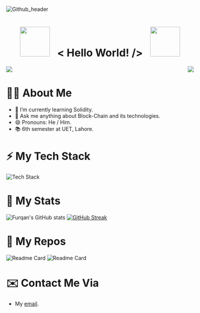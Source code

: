 ![Github_header](https://user-images.githubusercontent.com/88898454/162613510-d24014b6-b4ea-4f67-ba4a-19b4d956ceab.png)

<h1 align="center">
  <img src="https://user-images.githubusercontent.com/88898454/162615569-25a9d7d3-9235-4322-805f-1438d2b79e43.gif" width="80">
  &nbsp; < Hello World! /> &nbsp;
  <img src="https://user-images.githubusercontent.com/88898454/162615569-25a9d7d3-9235-4322-805f-1438d2b79e43.gif" width="80">
</h1>


<div style="display: flex;
  justify-content: space-between;">
  <img src="https://readme-typing-svg.herokuapp.com?font=Poppins&lines=I+am+Umair;A+Computer+Science+Student;Blockchain+Developer;Currently+learning+solidity">
  <img src="https://media1.giphy.com/media/9rtpurjbqiqZXbBBet/giphy.gif" align = "right">
</div>

# 👨‍💻 About Me

- 🌱 I’m currently learning Solidity.
- 💬 Ask me anything about Block-Chain and its technologies.
- 😄 Pronouns: He / Him.
- 📚 6th semester at UET, Lahore.

# ⚡ My Tech Stack
![Tech Stack](https://cardify.vercel.app/api/badges?border=false&borderColor=%23ddd&borderWidth=2&iconColor=&icons=html5%2Ccss3%2Cjavascript%2Cpython%2Cnodedotjs%2Creact%2Csolidity%2Cethereum&preset=dark&shadow=true&width=200)

<!-- # 📈 GitHub Activity Graph:
![Umair's GitHub activity graph](https://activity-graph.herokuapp.com/graph?username=Umair-Manzoor-47&hide_border=true&theme=redical)--->
# 🚀 My Stats
![Furqan's GitHub stats](https://github-readme-stats.vercel.app/api?username=Umair-Manzoor-47&show_icons=true&theme=aura)
[![GitHub Streak](http://github-readme-streak-stats.herokuapp.com?user=Umair-Manzoor-47&theme=onedark&hide_border=true&date_format=M%20j%5B%2C%20Y%5D)](https://git.io/streak-stats)

# 🐶 My Repos
![Readme Card](https://github-readme-stats.vercel.app/api/pin/?username=Umair-Manzoor-47&repo=framework)
![Readme Card](https://github-readme-stats.vercel.app/api/pin/?username=Umair-Manzoor-47&repo=smart-contract-exercises)

# ✉️ Contact Me Via
- <p>My <a href="mailto:umairmanzoor546@gmail.com">email</a>.</p>
